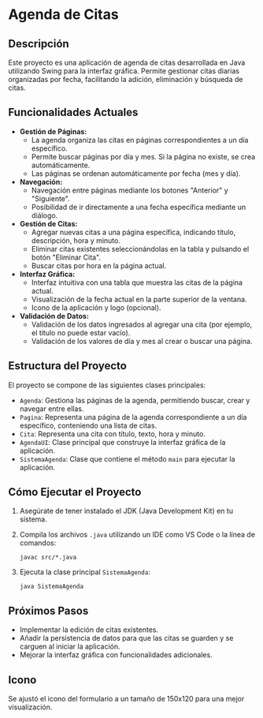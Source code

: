 # Agenda de Citas

## Descripción

Este proyecto es una aplicación de agenda de citas desarrollada en Java utilizando Swing para la interfaz gráfica. Permite gestionar citas diarias organizadas por fecha, facilitando la adición, eliminación y búsqueda de citas.

## Funcionalidades Actuales

*   **Gestión de Páginas:**
    *   La agenda organiza las citas en páginas correspondientes a un día específico.
    *   Permite buscar páginas por día y mes. Si la página no existe, se crea automáticamente.
    *   Las páginas se ordenan automáticamente por fecha (mes y día).
*   **Navegación:**
    *   Navegación entre páginas mediante los botones "Anterior" y "Siguiente".
    *   Posibilidad de ir directamente a una fecha específica mediante un diálogo.
*   **Gestión de Citas:**
    *   Agregar nuevas citas a una página específica, indicando título, descripción, hora y minuto.
    *   Eliminar citas existentes seleccionándolas en la tabla y pulsando el botón "Eliminar Cita".
    *   Buscar citas por hora en la página actual.
*   **Interfaz Gráfica:**
    *   Interfaz intuitiva con una tabla que muestra las citas de la página actual.
    *   Visualización de la fecha actual en la parte superior de la ventana.
    *   Icono de la aplicación y logo (opcional).
*   **Validación de Datos:**
    *   Validación de los datos ingresados al agregar una cita (por ejemplo, el título no puede estar vacío).
    *   Validación de los valores de día y mes al crear o buscar una página.

## Estructura del Proyecto

El proyecto se compone de las siguientes clases principales:

*   `Agenda`: Gestiona las páginas de la agenda, permitiendo buscar, crear y navegar entre ellas.
*   `Pagina`: Representa una página de la agenda correspondiente a un día específico, conteniendo una lista de citas.
*   `Cita`: Representa una cita con título, texto, hora y minuto.
*   `AgendaUI`: Clase principal que construye la interfaz gráfica de la aplicación.
*   `SistemaAgenda`: Clase que contiene el método `main` para ejecutar la aplicación.

## Cómo Ejecutar el Proyecto

1.  Asegúrate de tener instalado el JDK (Java Development Kit) en tu sistema.
2.  Compila los archivos `.java` utilizando un IDE como VS Code o la línea de comandos:

    ```
    javac src/*.java
    ```
3.  Ejecuta la clase principal `SistemaAgenda`:

    ```
    java SistemaAgenda
    ```

## Próximos Pasos

*   Implementar la edición de citas existentes.
*   Añadir la persistencia de datos para que las citas se guarden y se carguen al iniciar la aplicación.
*   Mejorar la interfaz gráfica con funcionalidades adicionales.

## Icono

Se ajustó el icono del formulario a un tamaño de 150x120 para una mejor visualización.
